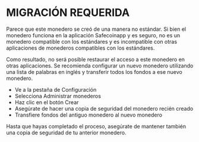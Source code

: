 # MIGRACIÓN REQUERIDA

Parece que este monedero se creó de una manera no estándar. Si bien el monedero funciona en la aplicación Safecoinapp y es seguro, no es un monedero compatible con los estándares y es incompatible con otras aplicaciones de monederos compatibles con los estándares.

Como resultado, no será posible restaurar el acceso a este monedero en otras aplicaciones. Se recomienda configurar un nuevo monedero utilizando una lista de palabras en inglés y transferir todos los fondos a ese nuevo monedero.

- Ve a la pestaña de Configuración
- Selecciona Administrar monederos
- Haz clic en el botón Crear
- Asegúrate de hacer una copia de seguridad del monedero recién creado
- Transfiere fondos del antiguo monedero al nuevo monedero

Hasta que hayas completado el proceso, asegúrate de mantener también una copia de seguridad de tu anterior monedero.